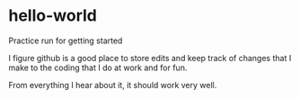 # hello-world
Practice run for getting started

I figure github is a good place to store edits and keep track of changes that I make to the coding that I do at work and for fun.

From everything I hear about it, it should work very well.
